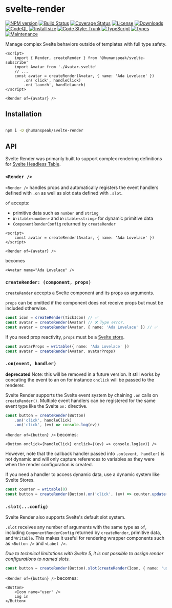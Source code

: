 # svelte-render

[![NPM version](https://img.shields.io/npm/v/@humanspeak/svelte-render.svg)](https://www.npmjs.com/package/@humanspeak/svelte-render)
[![Build Status](https://github.com/humanspeak/svelte-render/actions/workflows/npm-publish.yml/badge.svg)](https://github.com/humanspeak/svelte-render/actions/workflows/npm-publish.yml)
[![Coverage Status](https://coveralls.io/repos/github/humanspeak/svelte-render/badge.svg?branch=main)](https://coveralls.io/github/humanspeak/svelte-render?branch=main)
[![License](https://img.shields.io/npm/l/@humanspeak/svelte-render.svg)](https://github.com/humanspeak/svelte-render/blob/main/LICENSE)
[![Downloads](https://img.shields.io/npm/dm/@humanspeak/svelte-render.svg)](https://www.npmjs.com/package/@humanspeak/svelte-render)
[![CodeQL](https://github.com/humanspeak/svelte-render/actions/workflows/codeql.yml/badge.svg)](https://github.com/humanspeak/svelte-render/actions/workflows/codeql.yml)
[![Install size](https://packagephobia.com/badge?p=@humanspeak/svelte-render)](https://packagephobia.com/result?p=@humanspeak/svelte-render)
[![Code Style: Trunk](https://img.shields.io/badge/code%20style-trunk-blue.svg)](https://trunk.io)
[![TypeScript](https://img.shields.io/badge/%3C%2F%3E-TypeScript-%230074c1.svg)](http://www.typescriptlang.org/)
[![Types](https://img.shields.io/npm/types/@humanspeak/svelte-render.svg)](https://www.npmjs.com/package/@humanspeak/svelte-render)
[![Maintenance](https://img.shields.io/badge/Maintained%3F-yes-green.svg)](https://github.com/humanspeak/svelte-render/graphs/commit-activity)

Manage complex Svelte behaviors outside of templates with full type safety.

```svelte
<script>
    import { Render, createRender } from '@humanspeak/svelte-subscribe'
    import Avatar from './Avatar.svelte'
    // ...
    const avatar = createRender(Avatar, { name: 'Ada Lovelace' })
        .on('click', handleClick)
        .on('launch', handleLaunch)
</script>

<Render of={avatar} />
```

## Installation

```bash

npm i -D @humanspeak/svelte-render

```

## API

Svelte Render was primarily built to support complex rendering definitions for [Svelte Headless Table](https://github.com/humanspeak/svelte-headless-table).

### `<Render />`

`<Render />` handles props and automatically registers the event handlers defined with `.on` as well as slot data defined with `.slot`.

`of` accepts:

- primitive data such as `number` and `string`
- `Writable<number>` and `Writable<string>` for dynamic primitive data
- `ComponentRenderConfig` returned by `createRender`

```svelte
<script>
    const avatar = createRender(Avatar, { name: 'Ada Lovelace' })
</script>

<Render of={avatar} />
```

becomes

```svelte
<Avatar name="Ada Lovelace" />
```

### `createRender: (component, props)`

`createRender` accepts a Svelte component and its props as arguments.

`props` can be omitted if the component does not receive props but must be included otherwise.

```ts
const icon = createRender(TickIcon) // ✅
const avatar = createRender(Avatar) // ❌ Type error.
const avatar = createRender(Avatar, { name: 'Ada Lovelace' }) // ✅
```

If you need prop reactivity, `props` must be a [Svelte store](https://svelte.dev/tutorial/writable-stores).

```ts
const avatarProps = writable({ name: 'Ada Lovelace' })
const avatar = createRender(Avatar, avatarProps)
```

### `.on(event, handler)`

**deprecated** Note: this will be removed in a future version. It still works by concating the event to an on for instance `onclick` will be passed to the renderer.

Svelte Render supports the Svelte event system by chaining `.on` calls on `createRender()`. Multiple event handlers can be registered for the same event type like the Svelte `on:` directive.

```ts
const button = createRender(Button)
    .on('click', handleClick)
    .on('click', (ev) => console.log(ev))
```

`<Render of={button} />` becomes:

```svelte
<Button onclick={handleClick} onclick={(ev) => console.log(ev)} />
```

However, note that the callback handler passed into `.on(event, handler)` is not dynamic and will only capture references to variables as they were when the render configuration is created.

If you need a handler to access dynamic data, use a dynamic system like Svelte Stores.

```ts
const counter = writable(0)
const button = createRender(Button).on('click', (ev) => counter.update((c) => c + 1))
```

### `.slot(...config)`

Svelte Render also supports Svelte's default slot system.

`.slot` receives any number of arguments with the same type as `of`, including `ComponentRenderConfig` returned by `createRender`, primitive data, and `Writable`. This makes it useful for rendering wrapper components such as `<Button />` and `<Label />`.

_Due to technical limitations with Svelte 5, it is not possible to assign render configurations to named slots._

```ts
const button = createRender(Button).slot(createRender(Icon, { name: 'user' }), 'Log in')
```

`<Render of={button} />` becomes:

```svelte
<Button>
    <Icon name="user" />
    Log in
</Button>
```
